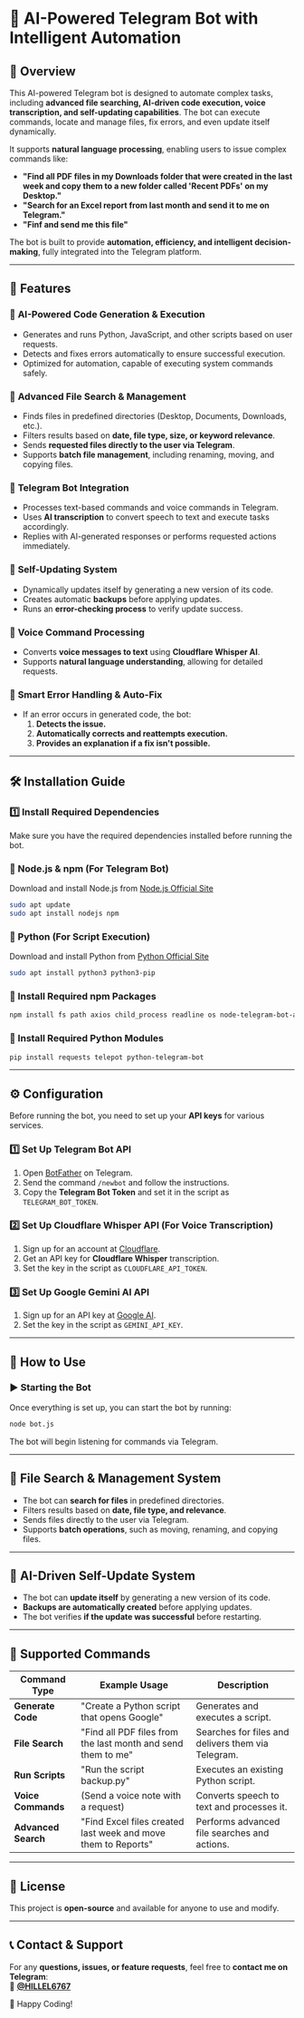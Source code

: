 # 🤖 AI-Powered Telegram Bot with Intelligent Automation

## 📌 Overview
This AI-powered Telegram bot is designed to automate complex tasks, including **advanced file searching, AI-driven code execution, voice transcription, and self-updating capabilities**. The bot can execute commands, locate and manage files, fix errors, and even update itself dynamically. 

It supports **natural language processing**, enabling users to issue complex commands like:
- **"Find all PDF files in my Downloads folder that were created in the last week and copy them to a new folder called 'Recent PDFs' on my Desktop."**
- **"Search for an Excel report from last month and send it to me on Telegram."**
- **"Finf and send me this file"**

The bot is built to provide **automation, efficiency, and intelligent decision-making**, fully integrated into the Telegram platform.

---

## 🚀 Features
### 🔹 **AI-Powered Code Generation & Execution**
- Generates and runs Python, JavaScript, and other scripts based on user requests.
- Detects and fixes errors automatically to ensure successful execution.
- Optimized for automation, capable of executing system commands safely.

### 🔹 **Advanced File Search & Management**
- Finds files in predefined directories (Desktop, Documents, Downloads, etc.).
- Filters results based on **date, file type, size, or keyword relevance**.
- Sends **requested files directly to the user via Telegram**.
- Supports **batch file management**, including renaming, moving, and copying files.

### 🔹 **Telegram Bot Integration**
- Processes text-based commands and voice commands in Telegram.
- Uses **AI transcription** to convert speech to text and execute tasks accordingly.
- Replies with AI-generated responses or performs requested actions immediately.

### 🔹 **Self-Updating System**
- Dynamically updates itself by generating a new version of its code.
- Creates automatic **backups** before applying updates.
- Runs an **error-checking process** to verify update success.

### 🔹 **Voice Command Processing**
- Converts **voice messages to text** using **Cloudflare Whisper AI**.
- Supports **natural language understanding**, allowing for detailed requests.

### 🔹 **Smart Error Handling & Auto-Fix**
- If an error occurs in generated code, the bot:
  1. **Detects the issue.**
  2. **Automatically corrects and reattempts execution.**
  3. **Provides an explanation if a fix isn't possible.**

---

## 🛠 Installation Guide

### **1️⃣ Install Required Dependencies**
Make sure you have the required dependencies installed before running the bot.

### **🔹 Node.js & npm (For Telegram Bot)**
Download and install Node.js from [Node.js Official Site](https://nodejs.org/)
```sh
sudo apt update
sudo apt install nodejs npm
```

### **🔹 Python (For Script Execution)**
Download and install Python from [Python Official Site](https://www.python.org/downloads/)
```sh
sudo apt install python3 python3-pip
```

### **🔹 Install Required npm Packages**
```sh
npm install fs path axios child_process readline os node-telegram-bot-api
```

### **🔹 Install Required Python Modules**
```sh
pip install requests telepot python-telegram-bot
```

---

## ⚙️ Configuration
Before running the bot, you need to set up your **API keys** for various services.

### **1️⃣ Set Up Telegram Bot API**
1. Open [BotFather](https://t.me/BotFather) on Telegram.
2. Send the command `/newbot` and follow the instructions.
3. Copy the **Telegram Bot Token** and set it in the script as `TELEGRAM_BOT_TOKEN`.

### **2️⃣ Set Up Cloudflare Whisper API (For Voice Transcription)**
1. Sign up for an account at [Cloudflare](https://www.cloudflare.com/).
2. Get an API key for **Cloudflare Whisper** transcription.
3. Set the key in the script as `CLOUDFLARE_API_TOKEN`.

### **3️⃣ Set Up Google Gemini AI API**
1. Sign up for an API key at [Google AI](https://ai.google.dev/).
2. Set the key in the script as `GEMINI_API_KEY`.

---

## 🎯 How to Use

### ▶️ **Starting the Bot**
Once everything is set up, you can start the bot by running:
```sh
node bot.js
```
The bot will begin listening for commands via Telegram.

---

## 📂 File Search & Management System
- The bot can **search for files** in predefined directories.
- Filters results based on **date, file type, and relevance**.
- Sends files directly to the user via Telegram.
- Supports **batch operations**, such as moving, renaming, and copying files.

---

## 🔄 AI-Driven Self-Update System
- The bot can **update itself** by generating a new version of its code.
- **Backups are automatically created** before applying updates.
- The bot verifies **if the update was successful** before restarting.

---

## 📌 Supported Commands
| Command Type       | Example Usage                                                   | Description                                   |
|--------------------|---------------------------------------------------------------|-----------------------------------------------|
| **Generate Code**  | "Create a Python script that opens Google"                   | Generates and executes a script.              |
| **File Search**    | "Find all PDF files from the last month and send them to me" | Searches for files and delivers them via Telegram. |
| **Run Scripts**    | "Run the script backup.py"                                   | Executes an existing Python script.          |
| **Voice Commands** | (Send a voice note with a request)                           | Converts speech to text and processes it.    |
| **Advanced Search**| "Find Excel files created last week and move them to Reports" | Performs advanced file searches and actions. |

---

## 📝 License
This project is **open-source** and available for anyone to use and modify.

---

## 📞 Contact & Support
For any **questions, issues, or feature requests**, feel free to **contact me on Telegram**:  
📩 **[@HILLEL6767](https://t.me/HILLEL6767)**

🚀 Happy Coding!
```

